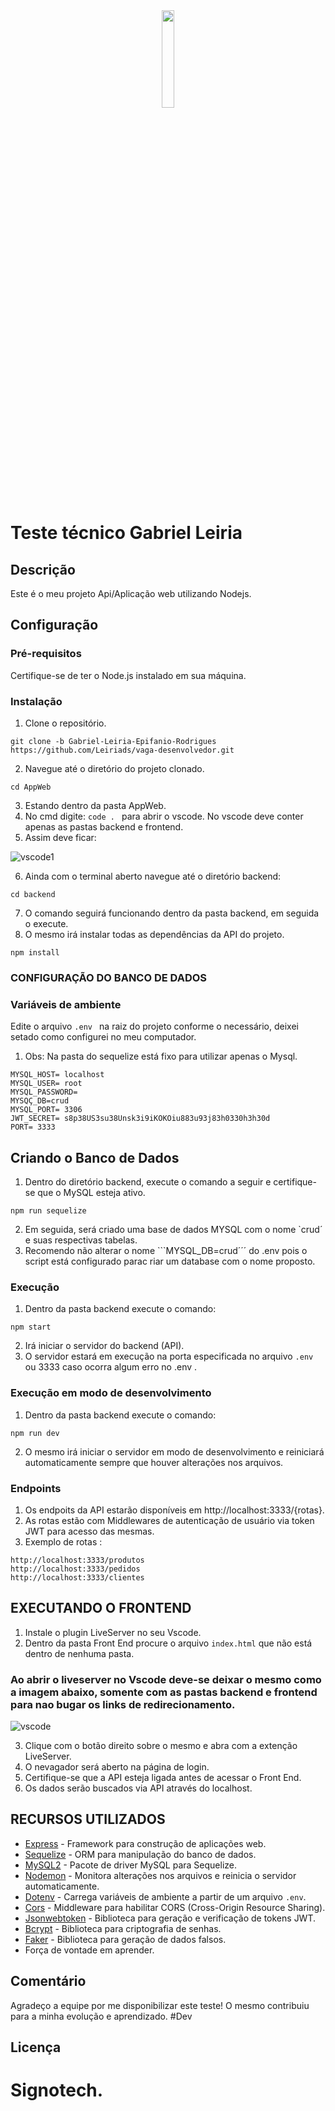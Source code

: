 <div align="center">
  <img src="https://site.signoweb.com.br/assets/images/logo-signo.svg" width="20%" />
</div>

# Teste técnico Gabriel Leiria 

## Descrição
Este é o meu projeto Api/Aplicação web utilizando Nodejs.

## Configuração

### Pré-requisitos
Certifique-se de ter o Node.js instalado em sua máquina.

### Instalação
1. Clone o repositório.
```
git clone -b Gabriel-Leiria-Epifanio-Rodrigues https://github.com/Leiriads/vaga-desenvolvedor.git
```
2. Navegue até o diretório do projeto clonado.
``` 
cd AppWeb
```
3. Estando dentro da pasta AppWeb.
4. No cmd digite: 
```code . ``` 
para abrir o vscode. No vscode deve conter apenas as pastas backend e frontend.
5. Assim deve ficar:


![vscode1](https://github.com/Leiriads/vaga-desenvolvedor/assets/89768557/c1165df1-1a98-42c8-ad56-cbe658d3a57f)


6. Ainda com o terminal aberto navegue até o diretório backend:
 ``` 
 cd backend
 ```
7. O comando seguirá funcionando dentro da pasta backend, em seguida o execute.
8. O mesmo irá instalar todas as dependências da API do projeto.
```
npm install
``` 


### CONFIGURAÇÃO DO BANCO DE DADOS
### Variáveis de ambiente
Edite o arquivo ```.env ``` na raiz do projeto conforme o necessário, deixei setado como configurei no meu computador.
1. Obs: Na pasta do sequelize está fixo para utilizar apenas o Mysql.

```
MYSQL_HOST= localhost
MYSQL_USER= root
MYSQL_PASSWORD=
MYSQÇ_DB=crud
MYSQL_PORT= 3306
JWT_SECRET= s8p38US3su38Unsk3i9iKOKOiu883u93j83h0330h3h30d
PORT= 3333
```

## Criando o Banco de Dados
1. Dentro do diretório backend, execute o comando a seguir e certifique-se que o MySQL esteja ativo.
```
npm run sequelize
```
2. Em seguida, será criado uma base de dados MYSQL com o nome `crud´ e suas respectivas tabelas.
3. Recomendo não alterar o nome ```MYSQL_DB=crud´´´  do .env pois o script está configurado parac riar um database com o nome proposto.

### Execução
1. Dentro da pasta backend execute o comando:
 ```
 npm start
 ```
2. Irá iniciar o servidor do backend (API).
3. O servidor estará em execução na porta especificada no arquivo `.env` ou 3333 caso ocorra algum erro no .env .

### Execução em modo de desenvolvimento
1. Dentro da pasta backend execute o comando: 
```
npm run dev
``` 
2. O mesmo irá iniciar o servidor em modo de desenvolvimento e reiniciará automaticamente sempre que houver alterações nos arquivos.

### Endpoints
1. Os endpoits da API estarão disponíveis em http://localhost:3333/{rotas}.
2. As rotas estão com Middlewares de autenticação de usuário via token JWT para acesso das mesmas.
3. Exemplo de rotas : 
```
http://localhost:3333/produtos
http://localhost:3333/pedidos
http://localhost:3333/clientes
```
## EXECUTANDO O FRONTEND

1. Instale  o plugin LiveServer no seu Vscode.
2. Dentro da pasta Front End procure o arquivo `index.html` que não está dentro de nenhuma pasta.
### Ao abrir o liveserver no Vscode deve-se deixar o mesmo como a imagem abaixo, somente com as pastas backend e frontend para nao bugar os links de redirecionamento. 
![vscode](https://github.com/Leiriads/vaga-desenvolvedor/assets/89768557/fcfd40bf-8f81-48b4-8421-06470de75713)

3. Clique com o botão direito sobre o mesmo e abra com a extenção LiveServer.
4. O nevagador será aberto na página de login.
5. Certifique-se que a API esteja ligada antes de acessar o Front End.
6. Os dados serão buscados via API através do localhost.


## RECURSOS UTILIZADOS

- [Express](https://expressjs.com/) - Framework para construção de aplicações web.
- [Sequelize](https://sequelize.org/) - ORM para manipulação do banco de dados.
- [MySQL2](https://www.npmjs.com/package/mysql2) - Pacote de driver MySQL para Sequelize.
- [Nodemon](https://nodemon.io/) - Monitora alterações nos arquivos e reinicia o servidor automaticamente.
- [Dotenv](https://www.npmjs.com/package/dotenv) - Carrega variáveis de ambiente a partir de um arquivo `.env`.
- [Cors](https://www.npmjs.com/package/cors) - Middleware para habilitar CORS (Cross-Origin Resource Sharing).
- [Jsonwebtoken](https://www.npmjs.com/package/jsonwebtoken) - Biblioteca para geração e verificação de tokens JWT.
- [Bcrypt](https://www.npmjs.com/package/bcrypt) - Biblioteca para criptografia de senhas.
- [Faker](https://www.npmjs.com/package/faker) - Biblioteca para geração de dados falsos.
- Força de vontade em aprender.


## Comentário
Agradeço a equipe por me disponibilizar este teste! O mesmo contribuiu para a minha evolução e aprendizado. #Dev

## Licença
# Signotech.
